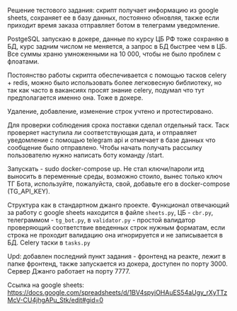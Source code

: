 Решение тестового задания: скрипт получает информацию из google sheets, сохраняет ее в базу данных, постоянно обновляя, также если приходит время заказа отправляет ботом в телеграмм уведомление.


PostgeSQL запускаю в докере, данные по курсу ЦБ РФ тоже сохраняю в БД, курс задним числом не меняется, а запрос в БД быстрее чем в ЦБ. Все суммы храню умноженными на 10 000, чтобы не было проблем с флоатами.

Постоянство работы скрипта обеспечивается с помощью тасков celery + redis, можно было использовать более легковесную библиотеку, но так как часто в вакансиях просят знание celery, подумал что тут предполагается именно она. Тоже в докере.

Удаление, добавление, изменение строк учтено и протестировано. 

Для проверки соблюдения срока поставки сделал отдельный таск. Таск проверяет наступила ли соответствующая дата, и отправляет уведомление с помощью telegram api и отмечает в базе данных что сообщение было отправлено. Чтобы начать получать рассылку пользователю нужно написать боту команду /start.

Запускать - sudo docker-compose up. Не стал ключи/пароли итд выносить в переменные среды, возможно стоило, вынес только ключ ТГ Бота, используйте, пожалуйста, свой, добавьте его в docker-compose (TG_API_KEY).

Структура как в стандартном джанго проекте. Функционал отвечающий за работу с google sheets находится в файле `sheets.py`, ЦБ - `cbr.py`,
телеграммом - `tg_bot.py`, в `validator.py` - простой валидатор проверяющий соответствие введенных строк нужным форматам, если строка не проходит валидацию она игнорируется и не записывается в БД. Celery таски в `tasks.py`


Upd: добавлен последний пункт задания - фронтенд на реакте, лежит в папке фронтенд, также запускается из докера, доступен по порту 3000. Сервер Джанго работает на порту 7777.

Ссылка на google sheets:
https://docs.google.com/spreadsheets/d/1BV4spyiOHAuES54aUgy_rXyTTzMcV-CU4jhgAPu_Stk/edit#gid=0

